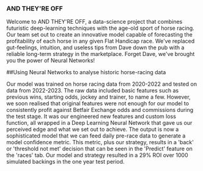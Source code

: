 ### AND THEY'RE OFF

Welcome to AND THEY'RE OFF, a data-science project that combines futuristic deep-learning techniques with the age-old sport of horse racing.
Our team set out to create an innovative model capable of forecasting the profitability of each horse in any given Flat Handicap race. We've replaced gut-feelings, intuition, and useless tips from Dave down the pub with a reliable long-term strategy in the marketplace. Forget Dave, we've brought you the power of Neural Networks!

##Using Neural Networks to analyse historic horse-racing data

Our model was trained on horse racing data from 2020-2022 and tested on data from 2022-2023.
The raw data included basic features such as previous wins, starting odds, jockey and trainer, to name a few. However, we soon realised that original features were not enough for our model to consistently profit against Betfair Exchange odds and commissions during the test stage.
It was our engineered new features and custom loss function, all wrapped in a Deep Learning Neural Network that gave us our perceived edge and what we set out to achieve. The output is now a sophisticated model that we can feed daily pre-race data to generate a model confidence metric. This metric, plus our strategy, results in a 'back' or 'threshold not met' decision that can be seen in the 'Predict' feature on the 'races' tab.
Our model and strategy resulted in a 29% ROI over 1000 simulated backings in the one year test period.
